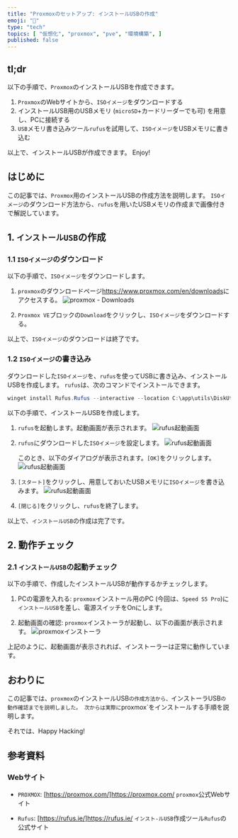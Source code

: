 ```yaml
---
title: "Proxmoxのセットアップ: インストールUSBの作成"
emoji: "🏨"
type: "tech"
topics: [ "仮想化", "proxmox", "pve", "環境構築", ]
published: false
---
```


## tl;dr

以下の手順で、`Proxmox`のインストールUSBを作成できます。

1. `Proxmox`のWebサイトから、`ISOイメージ`をダウンロードする
2. インストールUSB用のUSBメモリ (`microSD`+カードリーダーでも可) を用意し、PCに接続する
3. `USB`メモリ書き込みツール`rufus`を試用して、`ISOイメージ`をUSBメモリに書き込む

以上で、インストールUSBが作成できます。
Enjoy!

## はじめに

この記事では、`Proxmox`用のインストールUSBの作成方法を説明します。
`ISOイメージ`のダウンロード方法から、`rufus`を用いたUSBメモリの作成まで画像付きで解説しています。

## 1. `インストールUSB`の作成

### 1.1 `ISOイメージ`のダウンロード

以下の手順で、`ISOイメージ`をダウンロードします。

1. `proxmox`のダウンロードページ[<https://www.proxmox.com/en/downloads>](https://www.proxmox.com/en/downloads)にアクセスする。
   ![`proxmox` - Downloads](/images/articles/proxmox-setup/ss-proxmox-download.png)

2. `Proxmox VE`ブロックの`Download`をクリックし、`ISOイメージ`をダウンロードする。

以上で、`ISOイメージ`のダウンロードは終了です。

### 1.2 `ISOイメージ`の書き込み

ダウンロードした`ISOイメージ`を、`rufus`を使ってUSBに書き込み、インストールUSBを作成します。
`rufus`は、次のコマンドでインストールできます。

```powershell
winget install Rufus.Rufus --interactive --location C:\app\utils\DiskUtils\rufus\

```

以下の手順で、インストールUSBを作成します。

1. `rufus`を起動します。起動画面が表示されます。
   ![`rufus`起動画面](/images/articles/proxmox-setup/ss-rufus-start.png)

2. `rufus`にダウンロードした`ISOイメージ`を設定します。
   ![`rufus`起動画面](/images/articles/proxmox-setup/ss-rufus-isoset.png)

   このとき、以下のダイアログが表示されます。`[OK]`をクリックします。
   ![`rufus`起動画面](/images/articles/proxmox-setup/ss-rufus-dialog1.png)

3. `[スタート]`をクリックし、用意しておいたUSBメモリに`ISOイメージ`を書き込みます。
   ![`rufus`起動画面](/images/articles/proxmox-setup/ss-rufus-writing.png)

4. `[閉じる]`をクリックし、`rufus`を終了します。

以上で、`インストールUSB`の作成は完了です。

## 2. 動作チェック

### 2.1 `インストールUSB`の起動チェック

以下の手順で、作成したインストールUSBが動作するかチェックします。

1. PCの電源を入れる:
   `proxmox`インストール用のPC (今回は、`Speed S5 Pro`)に`インストールUSB`を差し、電源スイッチをOnにします。

2. 起動画面の確認:
   `proxmox`インストーラが起動し、以下の画面が表示されます。
   ![`proxmox`インストーラ](/images/articles/proxmox-setup/ss-proxmox-installer-boot.png)

上記のように、起動画面が表示されれば、インストーラーは正常に動作しています。

## おわりに

この記事では、`proxmox`のインストールUSB`の作成方法から、`インストーラUSB`の動作確認までを説明しました。
次からは実際に`proxmox`をインストールする手順を説明します。

それでは、Happy Hacking!

## 参考資料

### Webサイト

- `PROXMOX`: [https://proxmox.com/]<https://proxmox.com/>
  `proxmox`公式Webサイト

- `Rufus`: [https://rufus.ie/]<https://rufus.ie/>
  `インスト-ルUSB`作成ツール`Rufus`の公式サイト
